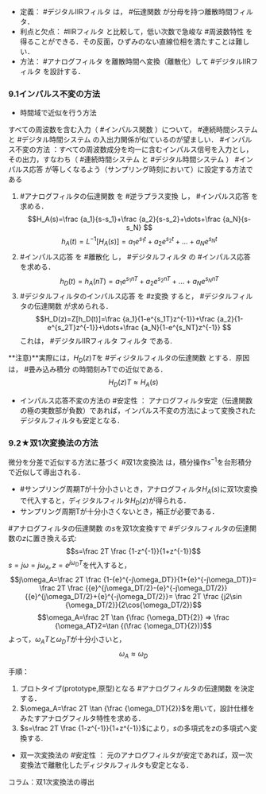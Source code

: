 - 定義： #デジタルIIRフィルタ は， #伝達関数 が分母を持つ離散時間フィルタ．
- 利点と欠点： #IIRフィルタ と比較して，低い次数で急峻な #周波数特性 を得ることができる．その反面，ひずみのない直線位相を満たすことは難しい．
- 方法： #アナログフィルタ を離散時間へ変換（離散化）して #デジタルIIRフィルタ を設計する．
### 9.1インパルス不変の方法
- 時間域で近似を行う方法
 
すべての周波数を含む入力（ #インパルス関数 ）について， #連続時間システム と #デジタル時間システム の入出力関係が似ているのが望ましい．
 #インパルス不変の方法 ：すべての周波数成分を均一に含むインパルス信号を入力とし，その出力，すなわち（ #連続時間システム と #デジタル時間システム ） #インパルス応答 が等しくなるよう（サンプリング時刻において）に設定する方法である
1) #アナログフィルタの伝達関数 を #逆ラプラス変換 し， #インパルス応答 を求める．
$$H_A(s)=\frac {a_1}{s-s_1}+\frac {a_2}{s-s_2}+\dots+\frac {a_N}{s-s_N}
$$
$$h_A(t)=L^{-1}[H_A(s)]={a_1}e^{s_1t}+{a_2}e^{s_2t}+\dots+{a_N}e^{s_Nt}
$$
2) #インパルス応答 を #離散化 し， #デジタルフィルタ の #インパルス応答 を求める．
$$h_D(t)=h_A(nT)={a_1}e^{s_1nT}+{a_2}e^{s_2nT}+\dots+{a_N}e^{s_NnT}
$$
3) #デジタルフィルタのインパルス応答 を #z変換 すると， #デジタルフィルタの伝達関数 が求められる．
$$H_D(z)=Z[h_D(t)]=\frac {a_1}{1-e^{s_1T}z^{-1}}+\frac {a_2}{1-e^{s_2T}z^{-1}}+\dots+\frac {a_N}{1-e^{s_NT}z^{-1}}
$$
これは， #デジタルIIRフィルタ フィルタ である.

**注意)**実際には，$H_D(z)T$を #ディジタルフィルタの伝達関数 とする．原因は， #畳み込み積分 の時間刻みTでの近似である．
$$H_D(z)T\approx H_A(s)
$$

- インパルス応答不変の方法の #安定性 ：
アナログフィルタ安定（伝達関数の極の実数部が負数）であれば，インパルス不変の方法によって変換されたデジタルフィルタも安定となる．

### 9.2★双1次変換法の方法
微分を分差で近似する方法に基づく
#双1次変換法 は，積分操作$s^{-1}$を台形積分で近似して導出される．
- #サンプリング周期$T$が十分小さいとき，アナログフィルタ$H_A(s)$に双1次変換で代入すると，ディジタルフィルタ$H_D(z)$が得られる．
- サンプリング周期Tが十分小さくないとき，補正が必要である．

#アナログフィルタの伝達関数 の$s$を双1次変換すで #デジタルフィルタの伝達関数の$z$に置き換える式:
 $$s=\frac 2T \frac {1-z^{-1}}{1+z^{-1}}$$
 $s=j\omega=j\omega_A, z=e^{j\omega_DT}$を代入すると，
$$j\omega_A=\frac 2T \frac {1-{e}^{-j\omega_DT}}{1+{e}^{-j\omega_DT}}=
 \frac 2T \frac {{e}^{j\omega_DT/2}-{e}^{-j\omega_DT/2}}{{e}^{j\omega_DT/2}+{e}^{-j\omega_DT/2}}=
 \frac 2T  \frac {j2\sin {\omega_DT/2}}{2\cos{\omega_DT/2}}$$
$$\omega_A=\frac 2T \tan {\frac {\omega_DT}{2}}
⇒ \frac {\omega_AT}2=\tan {(\frac {\omega_DT}{2})}$$
よって，$\omega_AT$と$\omega_DT$が十分小さいと，
 $$\omega_A \approx \omega_D$$

手順：
1) プロトタイプ(prototype,原型)となる #アナログフィルタの伝達関数 を決定する．
2) $\omega_A=\frac 2T \tan {\frac {\omega_DT}{2}}$を用いて，設計仕様をみたすアナログフィルタ特性を求める．
3) $s=\frac 2T \frac {1-z^{-1}}{1+z^{-1}}$により，$s$の多項式を$z$の多項式へ変換する.

- 双一次変換法の #安定性 ：
元のアナログフィルタが安定であれば，双一次変換法で離散化したディジタルフィルタも安定となる．

コラム：双1次変換法の導出